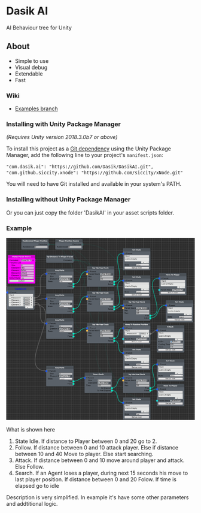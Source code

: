 # Dasik AI
AI Behaviour tree for Unity

## About
- Simple to use
- Visual debug
- Extendable
- Fast

### Wiki
* [Examples branch](https://github.com/dasik/DasikAI/tree/Example) 

### Installing with Unity Package Manager
*(Requires Unity version 2018.3.0b7  or above)*

To install this project as a [Git dependency](https://docs.unity3d.com/Manual/upm-git.html) using the Unity Package Manager,
add the following line to your project's `manifest.json`:

```
"com.dasik.ai": "https://github.com/Dasik/DasikAI.git",
"com.github.siccity.xnode": "https://github.com/siccity/xNode.git"
```

You will need to have Git installed and available in your system's PATH.

### Installing without Unity Package Manager

Or you can just copy the folder 'DasikAI' in your asset scripts folder. 

### Example

![Behavior Tree.png](/Images/BehaviorTree1.png)

What is shown here

1. State Idle. If distance to Player between 0 and 20 go to 2.
2. Follow. If distance between 0 and 10 attack player. Else if distance between 10 and 40 Move to player. Else start searching.
3. Attack. If distance between 0 and 10 move around player and attack. Else Follow.
4. Search. If an Agent loses a player, during next 15 seconds his move to last player position. If distance between 0 and 20 Folow. If time is elapsed go to idle

Description is very simplified. In example it's have some other parameters and addtitional logic.